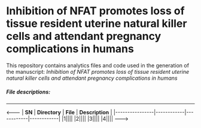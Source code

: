 # Inhibition of NFAT promotes loss of tissue resident uterine natural killer cells and attendant pregnancy complications in humans

This repository contains analytics files and code used in the generation of the manuscript: *Inhibition of NFAT promotes loss of tissue resident uterine natural killer cells and attendant pregnancy complications in humans*
&nbsp;
##### File descriptions:
-------------------------

<---
| **SN** | **Directory** | **File**   | **Description** |
|----------------|------------|------------|------------|
|1||||
|2||||
|3||||
|4||||
--->
